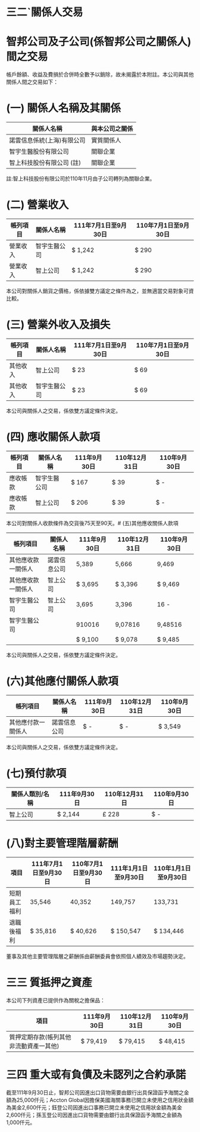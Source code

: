 # 三二`關係人交易

# 智邦公司及子公司(係智邦公司之關係人)間之交易

帳戶餘額、收益及費損於合併時全數予以銷除，故未揭露於本附註。本公司與其他關係人間之交易如下：

# (一) 關係人名稱及其關係

|關係人名稱|與本公司之關係|
|---|---|
|諾雲信息係統(上海)有限公司|實質關係人|
|智宇生醫股份有限公司|關聯企業|
|智上科技股份有限公司 (註)|關聯企業|

註:智上科技股份有限公司於110年11月由子公司轉列為關聯企業。

# (二) 營業收入

|帳列項目|關係人名稱|111年7月1日至9月30日|110年7月1日至9月30日|
|---|---|---|---|
|營業收入|智宇生醫公司|$ 1,242|$ 290|
|營業收入|智上公司|$ 1,242|$ 290|

本公司對關係人銷貨之價格，係依據雙方議定之條件為之，並無適當交易對象可資比較。

# (三) 營業外收入及損失

|帳列項目|關係人名稱|111年7月1日至9月30日|110年7月1日至9月30日|
|---|---|---|---|
|其他收入|智上公司|$ 23|$ 69|
|其他收入|智宇生醫公司|$ 23|$ 69|

本公司與關係人之交易，係依雙方議定條件決定。

# (四) 應收關係人款項

|帳列項目|關係人名稱|111年9月30日|110年12月31日|110年9月30日|
|---|---|---|---|---|
|應收帳款|智宇生醫公司|$ 167|$ 39|$ -|
|應收帳款|智上公司|$ 206|$ 39|$ -|

本公司對關係人收款條件為交貨後75天至90天。# (五)其他應收關係人款項

|帳列項目|關係人名稱|111年9月30日|110年12月31日|110年9月30日|
|---|---|---|---|---|
|其他應收款一關係人|諾雲信息公司|5,389|5,666|9,469|
|其他應收款一關係人|智上公司|$ 3,695|$ 3,396|$ 9,469|
|智宇生醫公司|智上公司|3,695|3,396|16 -|
|智宇生醫公司| |910016|9,07816|9,48516|
| | |$ 9,100|$ 9,078|$ 9,485|

本公司與關係人之交易，係依雙方議定條件決定。

# (六)其他應付關係人款項

|帳列項目|關係人名稱|111年9月30日|110年12月31日|110年9月30日|
|---|---|---|---|---|
|其他應付款一關係人|諾雲信息公司|$ -|$ -|$ 3,549|

本公司與關係人之交易，係依雙方議定條件決定。

# (七)預付款項

|關係人類別/名稱|111年9月30日|110年12月31日|110年9月30日|
|---|---|---|---|
|智上公司|$ 2,144|£ 228|$ -|

# (八)對主要管理階層薪酬

|項目|111年7月1日至9月30日|110年7月1日至9月30日|111年1月1日至9月30日|110年1月1日至9月30日|
|---|---|---|---|---|
|短期員工福利|35,546|40,352|149,757|133,731|
|退職後福利|$ 35,816|$ 40,626|$ 150,547|$ 134,446|

董事及其他主要管理階層之薪酬係由薪酬委員會依照個人績效及市場趨勢決定。

# 三三 質抵押之資產

本公司下列資產已提供作為關稅之擔保品：

|項目|111年9月30日|110年12月31日|110年9月30日|
|---|---|---|---|
|質押定期存款(帳列其他非流動資產一其他)|$ 79,419|$ 79,415|$ 48,415|

# 三四 重大或有負債及未認列之合約承諾

截至111年9月30日止，智邦公司因進出口貨物需要由銀行出具保證函予海關之金額為25,000仟元；Accton Global因擔保美國海關事務已開立未使用之信用狀金額為美金2,600仟元；鈺登公司因進出口事務已開立未使用之信用狀金額為美金2,600仟元；孫玉登公司因進出口貨物需要由銀行出具保證函予海關之金額為1,000仟元。